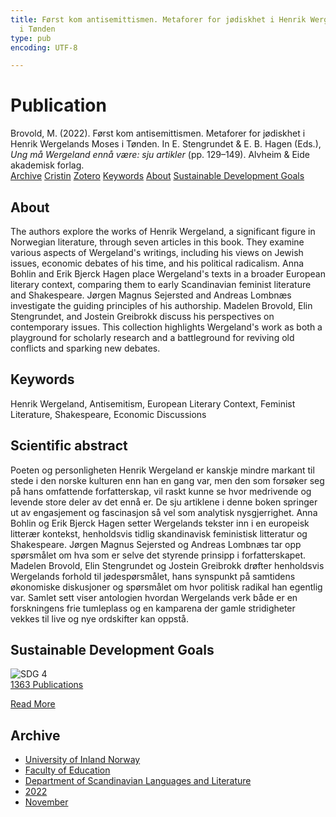 ```yaml
---
title: Først kom antisemittismen. Metaforer for jødiskhet i Henrik Wergelands Moses
  i Tønden
type: pub
encoding: UTF-8

---
```

<h1>Publication</h1>
<article id="csl-bib-container-TCKJLT84" class="csl-bib-container">
  <div class="csl-bib-body"> <div class="csl-entry">Brovold, M. (2022). Først kom antisemittismen. Metaforer for jødiskhet i Henrik Wergelands Moses i Tønden. In E. Stengrundet &#38; E. B. Hagen (Eds.), <i>Ung må Wergeland ennå være: sju artikler</i> (pp. 129–149). Alvheim &#38; Eide akademisk forlag.</div> </div>
  <div class="csl-bib-buttons">
    <a href="#taxonomy-article-TCKJLT84" alt="archive" class="csl-bib-button">Archive</a>
    <a href="https://app.cristin.no/results/show.jsf?id=2072371" alt="Cristin" class="csl-bib-button">Cristin</a>
    <a href="http://zotero.org/groups/5881554/items/TCKJLT84" alt="Zotero" class="csl-bib-button">Zotero</a>
    <a href="#keywords-article-TCKJLT84" alt="keywords" class="csl-bib-button">Keywords</a>
    <a href="#about-article-TCKJLT84" alt="about_pub" class="csl-bib-button">About</a>
    <a href="#sdg-article-TCKJLT84" alt="sdg" class="csl-bib-button">Sustainable Development Goals</a>
  </div>
  <div id="csl-bib-meta-container-TCKJLT84"></div>
</article>
<div id="csl-bib-meta-TCKJLT84" class="csl-bib-meta">
  <article id="about-article-TCKJLT84" class="about_pub-article">
    <h1>About</h1>
    The authors explore the works of Henrik Wergeland, a significant figure in Norwegian literature, through seven articles in this book. They examine various aspects of Wergeland's writings, including his views on Jewish issues, economic debates of his time, and his political radicalism. Anna Bohlin and Erik Bjerck Hagen place Wergeland's texts in a broader European literary context, comparing them to early Scandinavian feminist literature and Shakespeare. Jørgen Magnus Sejersted and Andreas Lombnæs investigate the guiding principles of his authorship. Madelen Brovold, Elin Stengrundet, and Jostein Greibrokk discuss his perspectives on contemporary issues. This collection highlights Wergeland's work as both a playground for scholarly research and a battleground for reviving old conflicts and sparking new debates.
  </article>
  <article id="keywords-article-TCKJLT84" class="keywords-article">
    <h1>Keywords</h1>
    Henrik Wergeland, Antisemitism, European Literary Context, Feminist Literature, Shakespeare, Economic Discussions
  </article>
  <article id="abstract-article-TCKJLT84" class="abstract-article">
    <h1>Scientific abstract</h1>
    Poeten og personligheten Henrik Wergeland er kanskje mindre markant til stede i den norske kulturen enn han en gang var, men den som forsøker seg på hans omfattende forfatterskap, vil raskt kunne se hvor medrivende og levende store deler av det ennå er. De sju artiklene i denne boken springer ut av engasjement og fascinasjon så vel som analytisk nysgjerrighet. Anna Bohlin og Erik Bjerck Hagen setter Wergelands tekster inn i en europeisk litterær kontekst, henholdsvis tidlig skandinavisk feministisk litteratur og Shakespeare. Jørgen Magnus Sejersted og Andreas Lombnæs tar opp spørsmålet om hva som er selve det styrende prinsipp i forfatterskapet. Madelen Brovold, Elin Stengrundet og Jostein Greibrokk drøfter henholdsvis Wergelands forhold til jødespørsmålet, hans synspunkt på samtidens økonomiske diskusjoner og spørsmålet om hvor politisk radikal han egentlig var. Samlet sett viser antologien hvordan Wergelands verk både er en forskningens frie tumleplass og en kamparena der gamle stridigheter vekkes til live og nye ordskifter kan oppstå.
  </article>
  <article id="sdg-article-TCKJLT84" class="sdg-article">
    <h1>Sustainable Development Goals</h1>
    <div class="sdg-container"><div id="sdg4" class="sdg">
        <img src="{{< params subfolder >}}images/sdg/sdg04_en.png" class="image" alt="SDG 4">
        <div class="sdg-overlay">
          <a href="{{< params subfolder >}}en/archive/?sdg=4#archive" class="sdg-publication-count"><span>1363</span> Publications</a>
          <p><a href="https://sdgs.un.org/goals/goal4" class="sdg-read-more">Read More</a></p>
        </div>
      </div></div>
  </article>
  <article id="taxonomy-article-TCKJLT84" class="taxonomy-article">
    <h1>Archive</h1>
    <ul>
      <li><a href="{{< params subfolder >}}en/archive/?key=3DCRN523">University of Inland Norway</a></li>
      <li><a href="{{< params subfolder >}}en/archive/?key=WYNZA47F">Faculty of Education</a></li>
      <li><a href="{{< params subfolder >}}en/archive/?key=T9U6ILTU">Department of Scandinavian Languages and Literature</a></li>
      <li><a href="{{< params subfolder >}}en/archive/?key=8BZA2YRV">2022</a></li>
      <li><a href="{{< params subfolder >}}en/archive/?key=FVXUY8PZ">November</a></li>
    </ul>
  </article>
</div>
